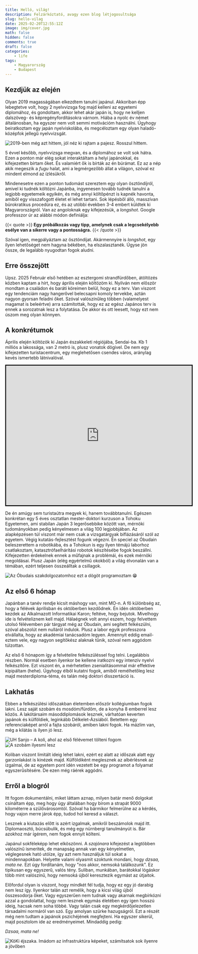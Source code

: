 ```yaml
---
title: Helló, világ!
description: Felzárkóztató, avagy ezen blog létjogosultsága
slug: hello-vilag
date: 2025-02-20T12:55:12Z
image: img/cover.jpg
math: false
hidden: false
comments: true
draft: false
categories:
    - life
tags:
    - Magyarország
    - Budapest
---
```


## Kezdjük az elején

Olyan 2019 magasságában elkezdtem tanulni japánul. Akkoriban épp lebegtetve volt, hogy 2 nyelvvizsga fog majd kelleni az egyetemi diplomához, és gondoltam, akkor lehet akár japán is, hogy ne kelljen dalszöveg- és képregényfordításokra várnom. Hiába a nyolc év német általánosban, ha egyszer nem volt semmi motivációm használni. Úgyhogy beiratkoztam egy japán nyelviskolába, és megcéloztam egy olyan haladó-középfok jellegű nyelvvizsgát.

![2019-ben még azt hittem, jól néz ki rajtam a pajesz. Rosszul hittem.](img/headband.jpg)

5 évvel később, nyelvvizsga megvan, és a diplomához se volt sok hátra. Ezen a ponton már elég sokat interaktáltam a helyi japánokkal, és kifejezetten bírtam őket. És valamiért ők is bírták az én búrámat. Ez az a nép akik megeszik a *fugu* halat, ami a legmérgezőbb állat a világon, szóval ez mindent elmond az ízlésükről.

Mindenesetre ezen a ponton tudomást szereztem egy olyan ösztöndíjról, amivel ki tudnék költözni Japánba, ingyenesen tovább tudnék tanulni a legjobb egyetemeik egyikén, és még annyi költőpénzt is kapnék havonta, amiből egy visszafogott életet el lehet tartani. Sok lépésből álló, masszívan bürokratikus procedúra ez, és az utóbbi években 3-4 embert küldtek ki Magyarországról. Van az angoloknak egy kifejezésük, a *longshot*. Google professzor úr az alábbi módon definiálja:

{{< quote >}}
**Egy próbálkozás vagy tipp, amelynek csak a legcsekélyebb esélye van a sikerre vagy a pontosságra.**
{{< /quote >}}

Szóval igen, megpályáztam az ösztöndíjat. Akármennyire is *longshot*, egy ilyen lehetőséget nem hagyna békében, ha elszalasztanék. Úgyse jön össze, de legalább nyugodtan fogok aludni.

## Erre összejött

Upsz. 2025 Február első hetében az esztergomi strandfürdőben, átöltözés közben kaptam a hírt, hogy április elején költözöm ki. Nyilván nem először mondtam a családon és baráti köreimen belül, hogy ez a terv. Van viszont egy tendenciám nagy hangerővel belecsapni komoly tervekbe, aztán nagyon gyorsan feladni őket. Szóval valószínűleg többen (valamelyest magamat is beleértve) arra számítottak, hogy ez az egész Japános terv is ennek a sorozatnak lesz a folytatása. De akkor és ott leesett, hogy ezt nem úszom meg olyan könnyen.

## A konkrétumok

Április elején költözök ki Japán északkeleti régiójába, Sendai-ba. Kb 1 milliós a lakossága, van 2 metró is, plusz vonatok dögivel. De nem egy kifejezetten turistacentrum, egy meglehetősen csendes város, aránylag kevés ismertebb látnivalóval.

<!-- markdownlint-disable MD033 -->
<div style="text-align: center;"><iframe src="https://www.google.com/maps/embed?pb=!1m18!1m12!1m3!1d342787.9460932301!2d140.439174017994!3d38.31463023602812!2m3!1f0!2f0!3f0!3m2!1i1024!2i768!4f13.1!3m3!1m2!1s0x5f8a2aee30cd55d3%3A0xba2579e0b846b1ee!2sSendai%2C%20Miyagi%2C%20Japan!5e1!3m2!1sen!2shu!4v1740058284224!5m2!1sen!2shu" width="600" height="450" style="border:3px solid black;" allowfullscreen="" loading="lazy" referrerpolicy="no-referrer-when-downgrade"></iframe></div>

De én amúgy sem turistaútra megyek ki, hanem továbbtanulni. Egészen konkrétan egy 5 éves osztatlan mester-doktori kurzuson a Tohoku Egyetemen, ami stabilan Japán 3 legerősebbike között van, mérnöki tudományokban pedig kényelmesen a világ 100 legjobbjában. Az alapképzésen túl viszont már nem csak a vizsgatárgyak biflázásáról szól az egyetem. Végig kutatás-fejlesztést fogunk végezni. Én speciel az Óbudain beleszerettem a robotikába, és a Tohokun is egy ilyen témájú laborhoz csatlakoztam, katasztrófaelhárítási robotok készítésébe fogok beszállni. Kifejezetten érdekelnek ennek a műfajnak a problémái, és ezek mérnöki megoldásai. Plusz Japán (elég egyértelmű okokból) a világ élvonalán van a témában, ezért teljesen összeálltak a csillagok.

![Az Óbudais szakdolgozatomhoz ezt a dögöt programoztam 😁](img/dvrk.jpg)

## Az első 6 hónap

Japánban a tanév rendje kicsit máshogy van, mint MO-n. A fő különbség az, hogy a félévek áprilisban és októberben kezdődnek. Én idén októberben kezdek az Alkalmazott Informatikai Karon; feltéve, hogy bejutok. Mivelhogy ide is felvételiznem kell majd. Hálaégnek volt annyi eszem, hogy felvettem utolsó félévemben pár tárgyat még az Óbudain, ami segített felkészülni, szóval abszolút nem nulláról indulok. Plusz a labor egyik professzora elvállalta, hogy az akadémiai tanácsadóm legyen. Amennyit eddig email-eztem vele, egy nagyon segítőkész alaknak tűnik, szóval nem aggódom túlzottan.

Az első 6 hónapom így a felvételire felkészüléssel fog telni. Legalábbis részben. Normál esetben ilyenkor be kellene iratkozni egy intenzív nyelvi felkészítőre. Ezt viszont én, a mérhetetlen zsenialitásommal már effektíve kipipáltam (hehe). Úgyhogy élből kutatni fogok, amiből remélhetőleg lesz majd mesterdiploma-téma, és talán még doktori disszertáció is.

## Lakhatás

Ebben a felkészülési időszakban életemben először kollégiumban fogok lakni. Lesz saját szobám és mosdóm/fürdőm, de a konyha 8 emberrel lesz közös. A lakótársaim másoddiplomások lesznek, várhatóan keverten japánok és külföldiek, leginkább Délkelet-Ázsiából. Betettem egy referenciaképet arról a fajta szobáról, amiben lakni fogok. Ha mázlim van, még a kilátás is ilyen jó lesz.

![UH Sanjo – A koli, ahol az első félévemet tölteni fogom](img/sanjo-outside.png) ![A szobám ilyesmi lesz](img/sanjo.png)

Koliban viszont limitált ideig lehet lakni, ezért ez alatt az időszak alatt egy garzonlakást is kinézek majd. Külföldiként meglesznek az albérlésnek az izgalmai, de az egyetem pont idén vezetett be egy programot a folyamat egyszerűsítésére. De ezen még ráérek aggódni.

## Erről a blogról

Itt fogom dokumentálni, miket láttam aznap, milyen batár menő dolgokat csináltam épp, meg hogy úgy általában hogy bírom a strapát 9000 kilométerre a szülővárosomtól. Szóval ha bármikor felmerülne az a kérdés, hogy vajon merre járok épp, tudod hol keresd a választ.

Lesznek a kiutazás előtt is azért izgalmak, amikről beszámolok majd itt. Diplomaosztó, búcsúbulik, és még egy nürnbergi tanulmányút is. Bár azokhoz már ígérem, nem fogok ennyit költeni.

Japánul sokféleképp lehet elköszönni. A *szajónara* kifejezést a legtöbben valószínű ismeritek, de manapság annak van egy kényelmetlen, véglegesnek ható utóíze, így azt nem használjuk túl sokat a mindennapokban. Helyette valami olyasmit szoktunk mondani, hogy *dzsaa, mata ne*. Ezt úgy fordítanám, hogy "nos akkor, nemsoká találkozunk". Ez tipikusan egy egyszerű, valós tény. Suliban, munkában, barátokkal lógáskor több mint valószínű, hogy nemsoká újból keresztezik egymást az útjaitok.

Előfordul olyan is viszont, hogy mindkét fél tudja, hogy ez egy jó darabig nem lesz így. Ilyenkor talán azt remélik, hogy a kicsi világ újból összesodorja őket. Vagy egyszerűen nem tudnak vagy akarnak megbírkózni azzal a gondolattal, hogy nem lesznek egymás életében egy igen hosszú ideig, hacsak nem soha többé. Vagy talán csak egy megkérdőjelezetlen társadalmi normáról van szó. Egy amolyan szürke hazugságról. Ezt a részét még nem tudtam a japánok pszichéjének megfejteni. Ha egyszer sikerül, majd posztolom ide az eredményeimet. Mindaddig pedig:

*Dzsaa, mata ne!*

![KöKi éjszaka. Imádom az infrastruktúra képeket, számítsatok sok ilyenre a jövőben](img/koki.jpg)
